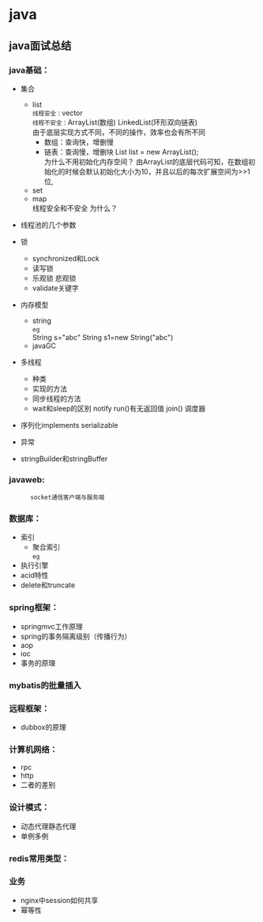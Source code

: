 # java
## java面试总结

### java基础：
* 集合
    * list <br>
      `线程安全：`vector <br>
      `线程不安全：`ArrayList(数组) LinkedList(环形双向链表)<br>
      由于底层实现方式不同，不同的操作，效率也会有所不同<br>
      * 数组：查询快，增删慢
      * 链表：查询慢，增删块
      List list = new ArrayList();<br>
      为什么不用初始化内存空间？
         由ArrayList的底层代码可知，在数组初始化的时候会默认初始化大小为10，并且以后的每次扩展空间为>>1位,
    * set 
    * map <br>
    线程安全和不安全 为什么？
* 线程池的几个参数
* 锁
    * synchronized和Lock
    * 读写锁
    * 乐观锁  悲观锁   
    * validate关键字
* 内存模型 
    * string
    <br>`eg`<br>
    String s="abc"
    String s1=new String("abc")
    * javaGC
* 多线程
    * 种类 
    * 实现的方法 
    * 同步线程的方法  
    * wait和sleep的区别 notify run()有无返回值  join()  调度器
* 序列化implements serializable  
* 异常

* stringBuilder和stringBuffer
          
### javaweb:
          socket通信客户端与服务端         
### 数据库：
* 索引  
    * 聚合索引  
          `eg`
* 执行引擎 
* acid特性
* delete和truncate
### spring框架：
* springmvc工作原理 
* spring的事务隔离级别（传播行为）
* aop 
* ioc 
* 事务的原理  
### mybatis的批量插入
### 远程框架：
* dubbox的原理
### 计算机网络：
* rpc
* http
* 二者的差别
### 设计模式：
* 动态代理静态代理  
* 单例多例
### redis常用类型：
### 业务
* nginx中session如何共享
* 幂等性


